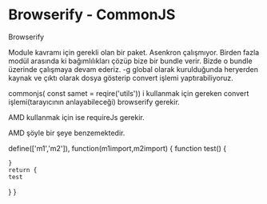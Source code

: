 # Browserify - CommonJS

Browserify

Module kavramı için gerekli olan bir paket. Asenkron çalışmıyor. Birden fazla modül arasında ki bağımlılıkları çözüp bize bir bundle verir. Bizde o bundle üzerinde çalışmaya devam ederiz. -g global olarak kurulduğunda heryerden kaynak ve çıktı olarak dosya gösterip convert işlemi yaptırabiliyoruz.

commonjs( const samet = reqire('utils')) i kullanmak için gereken convert işlemi(tarayıcının anlayabileceği) browserify gerekir.

AMD kullanmak için ise requireJs gerekir.

AMD şöyle bir şeye benzemektedir.

define(\['m1','m2']), function(m1import,m2import) { function test() {

```
}
return {
test 
```

} }
